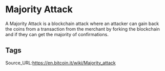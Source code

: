 # Majority Attack
A Majority Attack is a blockchain attack where an attacker can gain back the coins from a transaction from the merchant by forking the blockchain and if they can get the majority of confirmations.
## Tags
Source_URL:https://en.bitcoin.it/wiki/Majority_attack
